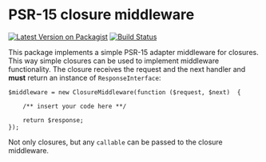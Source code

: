 # PSR-15 closure middleware
[![Latest Version on Packagist](https://img.shields.io/packagist/v/mehr-it/eli-closure-middleware.svg?style=flat-square)](https://packagist.org/packages/mehr-it/eli-closure-middleware)
[![Build Status](https://travis-ci.org/mehr-it/eli-closure-middleware.svg?branch=master)](https://travis-ci.org/mehr-it/eli-closure-middleware)

This package implements a simple PSR-15 adapter middleware for closures. This way simple closures
can be used to implement middleware functionality. The closure receives the request and the next 
handler and **must** return an instance of `ResponseInterface`:

    $middleware = new ClosureMiddleware(function ($request, $next)  {
                                        
        /** insert your code here **/

        return $response;
    }); 

Not only closures, but any `callable` can be passed to the closure middleware.
